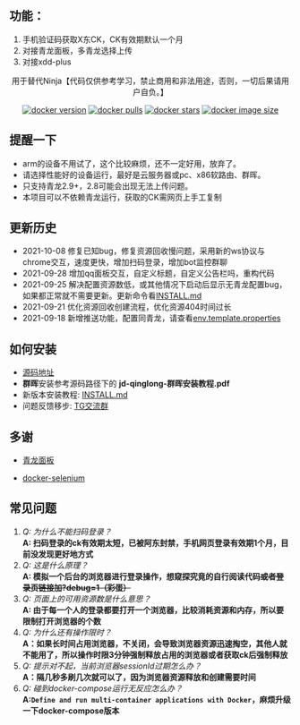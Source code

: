 ## **功能：**
1. 手机验证码获取X东CK，CK有效期默认一个月 
2. 对接青龙面板，多青龙选择上传
3. 对接xdd-plus

<p align="center">
  用于替代Ninja【代码仅供参考学习，禁止商用和非法用途，否则，一切后果请用户自负。】
</p>

<div align="center">

[![docker version][docker-version-image]][docker-version-url] [![docker pulls][docker-pulls-image]][docker-pulls-url] [![docker stars][docker-stars-image]][docker-stars-url] [![docker image size][docker-image-size-image]][docker-image-size-url] 

[docker-pulls-image]: https://img.shields.io/docker/pulls/rubyangxg/jd-qinglong?style=flat
[docker-pulls-url]: https://hub.docker.com/r/rubyangxg/jd-qinglong
[docker-version-image]: https://img.shields.io/docker/v/rubyangxg/jd-qinglong?style=flat
[docker-version-url]: https://hub.docker.com/r/rubyangxg/jd-qinglong/tags?page=1&ordering=last_updated
[docker-stars-image]: https://img.shields.io/docker/stars/rubyangxg/jd-qinglong?style=flat
[docker-stars-url]: https://hub.docker.com/r/rubyangxg/jd-qinglong
[docker-image-size-image]: https://img.shields.io/docker/image-size/rubyangxg/jd-qinglong?style=flat
[docker-image-size-url]: https://hub.docker.com/r/rubyangxg/jd-qinglong
</div>

## 提醒一下
* arm的设备不用试了，这个比较麻烦，还不一定好用，放弃了。
* 请选择性能好的设备运行，最好是云服务器或pc、x86软路由、群晖。
* 只支持青龙2.9+，2.8可能会出现无法上传问题。
* 本项目可以不依赖青龙运行，获取的CK需网页上手工复制

## 更新历史
* 2021-10-08 修复已知bug，修复资源回收慢问题，采用新的ws协议与chrome交互，速度更快，增加扫码登录，增加bot监控群聊
* 2021-09-28 增加qq面板交互，自定义标题，自定义公告栏吗，重构代码
* 2021-09-25 解决配置资源数低，或其他情况下启动后显示无青龙配置bug，如果都正常就不需要更新。更新命令看[INSTALL.md](INSTALL.md)
* 2021-09-21 优化资源回收创建流程，优化资源404时间过长
* 2021-09-18 新增推送功能，配置同青龙，请查看[env.template.properties](https://raw.githubusercontent.com/rubyangxg/jd-qinglong/master/env.template.properties)

[comment]: <> (* 2021-09-17 解决验证码输入后登录按钮无效问题，请升级成allinone镜像)

[comment]: <> (* 2021-09-17 推出allinone镜像，无需其他依赖，升级的话只修改docker-compose.yml即可)

[comment]: <> (* 2021-09-16 bug fix 解决了卡验证码问题，请务必pull最新镜像)

[comment]: <> (*            增加实验功能：支持配置最多上传ck容量)

[comment]: <> (* 2021-09-15 更新上传多青龙支持，最多5个，升级后请仔细阅读 [env.template.properties]&#40;https://raw.githubusercontent.com/rubyangxg/jd-qinglong/master/env.template.properties&#41; 里面的注释)

## 如何安装
* [源码地址](https://github.com/rubyangxg/jd-qinglong)
* **群晖**安装参考源码路径下的 **jd-qinglong-群晖安装教程.pdf**
* 新版本安装教程: [INSTALL.md](INSTALL.md)
* 问题反馈移步: [TG交流群](https://t.me/joinchat/3JfrwNPoHFY2MGNl)

## 多谢

* [青龙面板](https://github.com/whyour/qinglong)

* [docker-selenium](https://github.com/SeleniumHQ/docker-selenium)
## 常见问题
1. _Q: 为什么不能扫码登录？_  
**A: 扫码登录的ck有效期太短，已被阿东封禁，手机网页登录有效期1个月，目前没发现更好地方式**
2. _Q: 这是什么原理？_  
**A: 模拟一个后台的浏览器进行登录操作，想窥探究竟的自行阅读代码~~或者登录页链接加?debug=1（彩蛋）~~**
3. _Q: 页面上的可用资源数是什么意思？_  
**A: 由于每一个人的登录都要打开一个浏览器，比较消耗资源和内存，所以要限制打开浏览器的个数**
4. _Q: 为什么还有操作限时？_  
**A：如果长时间占用浏览器，不关闭，会导致浏览器资源迅速掏空，其他人就不能用了，所以操作时限3分钟强制释放占用的浏览器或者获取ck后强制释放**
5. _Q: 提示对不起，当前浏览器sessionId过期怎么办？_  
**A：隔几秒多刷几次就可以了，因为浏览器资源释放和创建需要时间**
6. _Q: 碰到docker-compose运行无反应怎么办？_  
**A:`Define and run multi-container applications with Docker`，麻烦升级一下docker-compose版本**
